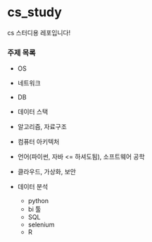 # cs_study

cs 스터디용 레포입니다!

### 주제 목록

- OS 
- 네트워크 
- DB 
- 데이터 스택 
- 알고리즘, 자료구조 
- 컴퓨터 아키텍처 
- 언어(파이썬, 자바 <= 하셔도됨), 소프트웨어 공학 
- 클라우드, 가상화, 보안 

- 데이터 분석
    - python
    - bi 툴
    - SQL
    - selenium
    - R

